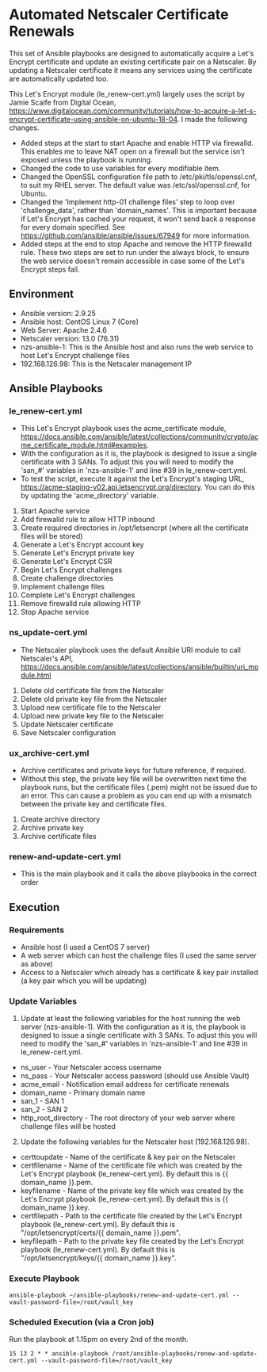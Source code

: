 # Automated Netscaler Certificate Renewals

This set of Ansible playbooks are designed to automatically acquire a Let's Encrypt certificate and update an existing certificate pair on a Netscaler. By updating a Netscaler certificate it means any services using the certificate are automatically updated too.

This Let's Encrypt module (le_renew-cert.yml) largely uses the script by Jamie Scaife from Digital Ocean, https://www.digitalocean.com/community/tutorials/how-to-acquire-a-let-s-encrypt-certificate-using-ansible-on-ubuntu-18-04. I made the following changes.

* Added steps at the start to start Apache and enable HTTP via firewalld. This enables me to leave NAT open on a firewall but the service isn't exposed unless the playbook is running.
* Changed the code to use variables for every modifiable item.
* Changed the OpenSSL configuration file path to /etc/pki/tls/openssl.cnf, to suit my RHEL server. The default value was /etc/ssl/openssl.cnf, for Ubuntu.
* Changed the 'Implement http-01 challenge files' step to loop over 'challenge_data', rather than 'domain_names'. This is important because if Let's Encrypt has cached your request, it won't send back a response for every domain specified. See https://github.com/ansible/ansible/issues/67949 for more information.
* Added steps at the end to stop Apache and remove the HTTP firewalld rule. These two steps are set to run under the always block, to ensure the web service doesn't remain accessible in case some of the Let's Encrypt steps fail.

## Environment

* Ansible version: 2.9.25
* Ansible host: CentOS Linux 7 (Core)
* Web Server: Apache 2.4.6
* Netscaler version: 13.0 (76.31)
* nzs-ansible-1: This is the Ansible host and also runs the web service to host Let's Encrypt challenge files
* 192.168.126.98: This is the Netscaler management IP

## Ansible Playbooks

### le_renew-cert.yml

* This Let's Encrypt playbook uses the acme_certificate module, https://docs.ansible.com/ansible/latest/collections/community/crypto/acme_certificate_module.html#examples.
* With the configuration as it is, the playbook is designed to issue a single certificate with 3 SANs. To adjust this you will need to modify the 'san_#' variables in 'nzs-ansible-1' and line #39 in le_renew-cert.yml.
* To test the script, execute it against the Let's Encrypt's staging URL, https://acme-staging-v02.api.letsencrypt.org/directory. You can do this by updating the 'acme_directory' variable.

1. Start Apache service
2. Add firewalld rule to allow HTTP inbound
3. Create required directories in /opt/letsencrpt (where all the certificate files will be stored)
4. Generate a Let's Encrypt account key
5. Generate Let's Encrypt private key
6. Generate Let's Encrypt CSR
7. Begin Let's Encrypt challenges
8. Create challenge directories
9. Implement challenge files
10. Complete Let's Encrypt challenges
11. Remove firewalld rule allowing HTTP
12. Stop Apache service

### ns_update-cert.yml

* The Netscaler playbook uses the default Ansible URI module to call Netscaler's API, https://docs.ansible.com/ansible/latest/collections/ansible/builtin/uri_module.html

1. Delete old certificate file from the Netscaler
2. Delete old private key file from the Netscaler
3. Upload new certificate file to the Netscaler
4. Upload new private key file to the Netscaler
5. Update Netscaler certificate
6. Save Netscaler configuration

### ux_archive-cert.yml

* Archive certificates and private keys for future reference, if required.
* Without this step, the private key file will be overwritten next time the playbook runs, but the certificate files (.pem) might not be issued due to an error. This can cause a problem as you can end up with a mismatch between the private key and certificate files.

1. Create archive directory
2. Archive private key
3. Archive certificate files

### renew-and-update-cert.yml

* This is the main playbook and it calls the above playbooks in the correct order

## Execution

### Requirements

* Ansible host (I used a CentOS 7 server)
* A web server which can host the challenge files (I used the same server as above)
* Access to a Netscaler which already has a certificate & key pair installed (a key pair which you will be updating)

### Update Variables

1. Update at least the following variables for the host running the web server (nzs-ansible-1). With the configuration as it is, the playbook is designed to issue a single certificate with 3 SANs. To adjust this you will need to modify the 'san_#' variables in 'nzs-ansible-1' and line #39 in le_renew-cert.yml.
* ns_user - Your Netscaler access username
* ns_pass - Your Netscaler access password (should use Ansible Vault)
* acme_email - Notification email address for certificate renewals
* domain_name - Primary domain name
* san_1 - SAN 1
* san_2 - SAN 2
* http_root_directory - The root directory of your web server where challenge files will be hosted

2. Update the following variables for the Netscaler host (192.168.126.98).
* certtoupdate - Name of the certificate & key pair on the Netscaler
* certfilename - Name of the certificate file which was created by the Let's Encrypt playbook (le_renew-cert.yml). By default this is {{ domain_name }}.pem.
* keyfilename - Name of the private key file which was created by the Let's Encrypt playbook (le_renew-cert.yml). By default this is {{ domain_name }}.key.
* certfilepath - Path to the certificate file created by the Let's Encrypt playbook (le_renew-cert.yml). By default this is "/opt/letsencrypt/certs/{{ domain_name }}.pem".
* keyfilepath - Path to the private key file created by the Let's Encrypt playbook (le_renew-cert.yml). By default this is "/opt/letsencrypt/keys/{{ domain_name }}.key".

### Execute Playbook

```
ansible-playbook ~/ansible-playbooks/renew-and-update-cert.yml --vault-password-file=/root/vault_key
```

### Scheduled Execution (via a Cron job)

Run the playbook at 1.15pm on every 2nd of the month.

```
15 13 2 * * ansible-playbook /root/ansible-playbooks/renew-and-update-cert.yml --vault-password-file=/root/vault_key
```